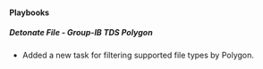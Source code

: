 
#### Playbooks

##### Detonate File - Group-IB TDS Polygon

- Added a new task for filtering supported file types by Polygon.

